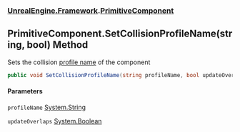 ### [UnrealEngine.Framework](./UnrealEngine-Framework.md 'UnrealEngine.Framework').[PrimitiveComponent](./PrimitiveComponent.md 'UnrealEngine.Framework.PrimitiveComponent')
## PrimitiveComponent.SetCollisionProfileName(string, bool) Method
Sets the collision <a href="https://docs.unrealengine.com/en-US/Engine/Physics/Collision/Reference/index.html">profile name</a> of the component  
```csharp
public void SetCollisionProfileName(string profileName, bool updateOverlaps=true);
```
#### Parameters
<a name='UnrealEngine-Framework-PrimitiveComponent-SetCollisionProfileName(string_bool)-profileName'></a>
`profileName` [System.String](https://docs.microsoft.com/en-us/dotnet/api/System.String 'System.String')  
  
<a name='UnrealEngine-Framework-PrimitiveComponent-SetCollisionProfileName(string_bool)-updateOverlaps'></a>
`updateOverlaps` [System.Boolean](https://docs.microsoft.com/en-us/dotnet/api/System.Boolean 'System.Boolean')  
  
